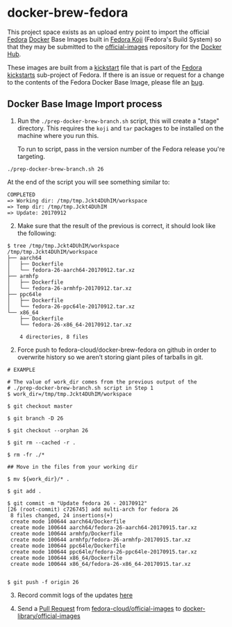 docker-brew-fedora
==================

This project space exists as an upload entry point to import the official
[Fedora](https://getfedora.org/) [Docker](https://www.docker.com/)
Base Images built in [Fedora Koji](http://koji.fedoraproject.org/koji/)
(Fedora's Build System) so that they may be submitted to the
[official-images](https://github.com/docker-library/official-images) repository
for the [Docker Hub](https://hub.docker.com/).

These images are built from a [kickstart](https://github.com/rhinstaller/pykickstart/blob/master/docs/kickstart-docs.rst)
file that is part of the [Fedora
kickstarts](https://pagure.io/fedora-kickstarts) sub-project of Fedora. If there
is an issue or request for a change to the contents of the Fedora Docker Base
Image, please file an
[bug](https://bugzilla.redhat.com/enter_bug.cgi?product=Fedora&component=spin-kickstarts).

Docker Base Image Import process
--------------------------------

1. Run the `./prep-docker-brew-branch.sh` script, this will create a "stage"
   directory. This requires the `koji` and `tar` packages to be installed on the
   machine where you run this.

   To run to script, pass in the version number of the Fedora release you're
   targeting.

```
./prep-docker-brew-branch.sh 26
```

   At the end of the script you will see something similar to:

```
COMPLETED
=> Working dir: /tmp/tmp.Jckt4DUhIM/workspace
=> Temp dir: /tmp/tmp.Jckt4DUhIM
=> Update: 20170912
```

2. Make sure that the result of the previous is correct, it should look like the
   following:

```
$ tree /tmp/tmp.Jckt4DUhIM/workspace
/tmp/tmp.Jckt4DUhIM/workspace
├── aarch64
│   ├── Dockerfile
│   └── fedora-26-aarch64-20170912.tar.xz
├── armhfp
│   ├── Dockerfile
│   └── fedora-26-armhfp-20170912.tar.xz
├── ppc64le
│   ├── Dockerfile
│   └── fedora-26-ppc64le-20170912.tar.xz
└── x86_64
    ├── Dockerfile
    └── fedora-26-x86_64-20170912.tar.xz

    4 directories, 8 files
```

2. Force push to fedora-cloud/docker-brew-fedora on github in order to overwrite
   history so we aren’t storing giant piles of tarballs in git.

```
# EXAMPLE

# The value of work_dir comes from the previous output of the
# ./prep-docker-brew-branch.sh script in Step 1
$ work_dir=/tmp/tmp.Jckt4DUhIM/workspace

$ git checkout master

$ git branch -D 26

$ git checkout --orphan 26

$ git rm --cached -r .

$ rm -fr ./*

## Move in the files from your working dir

$ mv ${work_dir}/* .

$ git add .

$ git commit -m "Update fedora 26 - 20170912"
[26 (root-commit) c726745] add multi-arch for fedora 26
 8 files changed, 24 insertions(+)
 create mode 100644 aarch64/Dockerfile
 create mode 100644 aarch64/fedora-26-aarch64-20170915.tar.xz
 create mode 100644 armhfp/Dockerfile
 create mode 100644 armhfp/fedora-26-armhfp-20170915.tar.xz
 create mode 100644 ppc64le/Dockerfile
 create mode 100644 ppc64le/fedora-26-ppc64le-20170915.tar.xz
 create mode 100644 x86_64/Dockerfile
 create mode 100644 x86_64/fedora-26-x86_64-20170915.tar.xz


$ git push -f origin 26
```

3. Record commit logs of the updates
   [here](https://github.com/fedora-cloud/official-images/blob/master/library/fedora)

4. Send a [Pull Request](https://help.github.com/articles/using-pull-requests/)
   from
   [fedora-cloud/official-images](https://github.com/fedora-cloud/official-images)
   to
   [docker-library/official-images](https://github.com/docker-library/official-images/)
